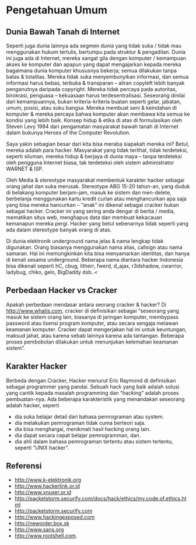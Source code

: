 # Pengetahuan Umum
## Dunia Bawah Tanah di Internet
Seperti juga dunia lainnya ada segmen dunia yang tidak suka / tidak mau menggunakan hukum tertulis, bertumpu pada struktur & pengadilan. Dunia ini juga ada di Internet, mereka sangat gila dengan komputer / kemampuan akses ke komputer dan apapun yang dapat mengajarkan kepada mereka bagaimana dunia komputer khususnya bekerja; semua dilakukan tanpa batas & totalitas. Mereka tidak suka menyembunyikan informasi, dan semua informasi harus bebas, terbuka & transparan – aliran copyleft lebih banyak penganutnya daripada copyright. Mereka tidak percaya pada autoritas, birokrasi, penguasa – kekuasaan harus terdesentralisasi. Seseorang dinilai dari kemampuannya, bukan kriteria-kriteria buatan seperti gelar, jabatan, umum, posisi, atau suku bangsa. Mereka membuat seni & keindahan di komputer & mereka percaya bahwa komputer akan membawa kita semua ke kondisi yang lebih baik. Konsep hidup & etika di atas di formulasikan oleh Steven Levy 1984 dari pengamatan masyarakat bawah tanah di Internet dalam bukunya Heroes of the Computer Revolution.

Saya yakin sebagian besar dari kita bisa meraba siapakah mereka ini? Betul, mereka adalah para hacker. Masyarakat yang tidak terlihat, tidak terdeteksi, seperti siluman, mereka hidup & berjaya di dunia maya – tanpa terdeteksi oleh pengguna Internet biasa, tak terdeteksi oleh sistem administrator WARNET & ISP.

Oleh Media & stereotype masyarakat membentuk karakter hacker sebagai orang jahat dan suka merusak. Stereotype ABG 15-20 tahun-an, yang duduk di belakang komputer berjam-jam, masuk ke sistem dan men-delete, berbelanja menggunakan kartu kredit curian atau menghancurkan apa saja yang bisa mereka hancurkan – “anak” ini dikenal sebagai cracker bukan sebagai hacker. Cracker ini yang sering anda dengar di berita / media, mematikan situs web, menghapus data dan membuat kekacauan kemanapun mereka pergi. Hacker yang betul sebenarnya tidak seperti yang ada dalam stereotype banyak orang di atas.

Di dunia elektronik underground nama jelas & nama lengkap tidak digunakan. Orang biasanya menggunakan nama alias, callsign atau nama samaran. Hal ini memungkinkan kita bisa menyamarkan identitas, dan hanya di kenali sesama underground. Beberapa nama diantara hacker Indonesia bisa dikenali seperti hC, cbug, litherr, fwerd, d_ajax, r3dshadow, cwarrior, ladybug, chiko, gelo, BigDaddy dsb..<

## Perbedaan Hacker vs Cracker
Apakah perbedaan mendasar antara seorang cracker & hacker? Di http://www.whatis.com, cracker di definisikan sebagai
“seseorang yang masuk ke sistem orang lain, biasanya di jaringan komputer, membypass password atau lisensi program komputer, atau secara sengaja melawan keamanan komputer. Cracker dapat mengerjakan hal ini untuk keuntungan, maksud jahat, atau karena sebab lainnya karena ada tantangan. Beberapa proses pembobolan dilakukan untuk menunjukan kelemahan keamanan sistem”.

## Karakter Hacker
Berbeda dengan Cracker, Hacker menurut Eric Raymond di definisikan sebagai programmer yang pandai. Sebuah hack yang baik adalah solusi yang cantik kepada masalah programming dan “hacking” adalah proses pembuatan-nya. Ada beberapa karakteristik yang menandakan seseorang adalah hacker, seperti

* dia suka belajar detail dari bahasa pemrograman atau system.
* dia melakukan pemrograman tidak cuma berteori saja.
* dia bisa menghargai, menikmati hasil hacking orang lain.
* dia dapat secara cepat belajar pemrogramman, dan.
* dia ahli dalam bahasa pemrograman tertentu atau sistem tertentu, seperti “UNIX hacker”.

## Referensi
* http://www.k-elektronik.org
* http://www.hackerlink.or.id
* http://www.xnuxer.or.id
* http://packetstorm.securify.com/docs/hack/ethics/my.code.of.ethics.html
* http://packetstorm.securify.com
* http://www.hackingexposed.com
* http://neworder.box.sk
* http://www.sans.org
* http://www.rootshell.com.
